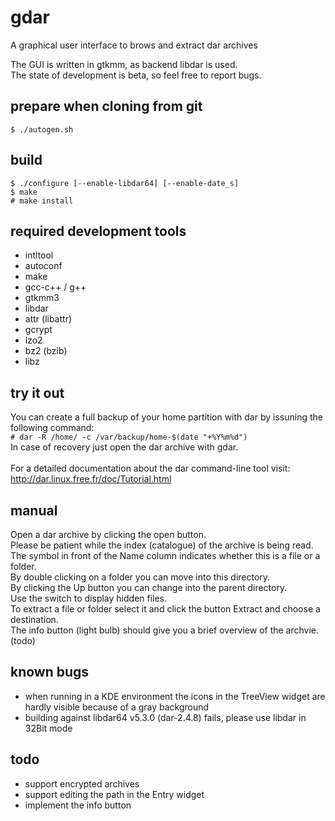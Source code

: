 gdar 
====

A graphical user interface to brows and extract dar archives

The GUI is written in gtkmm, as backend libdar is used. <br>
The state of development is beta, so feel free to report bugs.

prepare when cloning from git
-----------------------------
`$ ./autogen.sh`

build
-----
```
$ ./configure [--enable-libdar64] [--enable-date_s]
$ make
# make install
```

required development tools
--------------------------
* intltool
* autoconf
* make
* gcc-c++ / g++
* gtkmm3
* libdar
* attr  (libattr)
* gcrypt
* lzo2
* bz2 (bzib)
* libz

try it out
----------
You can create a full backup of your home partition with dar by issuning the following command:<br>
`# dar -R /home/ -c /var/backup/home-$(date "+%Y%m%d")` <br>
In case of recovery just open the dar archive with gdar. <br>
<br>
For a detailed documentation about the dar command-line tool visit: <br>
http://dar.linux.free.fr/doc/Tutorial.html

manual
------
Open a dar archive by clicking the open button. <br>
Please be patient while the index (catalogue) of the archive is being read. <br>
The symbol in front of the Name column indicates whether this is a file or a folder. <br>
By double clicking on a folder you can move into this directory. <br>
By clicking the Up button you can change into the parent directory. <br>
Use the switch to display hidden files. <br>
To extract a file or folder select it and click the button Extract and choose a destination. <br>
The info button (light bulb) should give you a brief overview of the archvie. (todo)

known bugs
----------
* when running in a KDE environment the icons in the TreeView widget are hardly visible because of a gray background
* building against libdar64 v5.3.0 (dar-2.4.8) fails, please use libdar in 32Bit mode

todo
----
* support encrypted archives
* support editing the path in the Entry widget
* implement the info button
